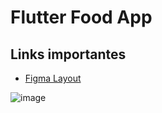# Flutter Food App

## Links importantes
- [Figma Layout](https://www.figma.com/file/HKeAc9kc7WUeR2TB2pRQiU/IA-Card-FATEC?node-id=0%3A1)



![image](https://user-images.githubusercontent.com/20982207/168187063-e0409ef7-59b1-475d-8027-a0d567cb38b7.png)
